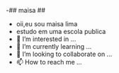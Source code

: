 -##  maisa   ##
- oii,eu sou maisa lima
- estudo em uma escola publica 
- 👀 I’m interested in ...
- 🌱 I’m currently learning ...
- 💞️ I’m looking to collaborate on ...
- 📫 How to reach me ...

<!---
maisadelimawenglarek/maisadelimawenglarek is a ✨ special ✨ repository because its `README.md` (this file) appears on your GitHub profile.
You can click the Preview link to take a look at your changes.
--->
